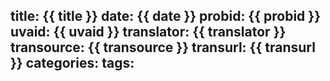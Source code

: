 title: {{ title }}
date: {{ date }}
probid: {{ probid }}
uvaid: {{ uvaid }}
translator: {{ translator }}
transource: {{ transource }}
transurl: {{ transurl }}
categories:
tags:
---
